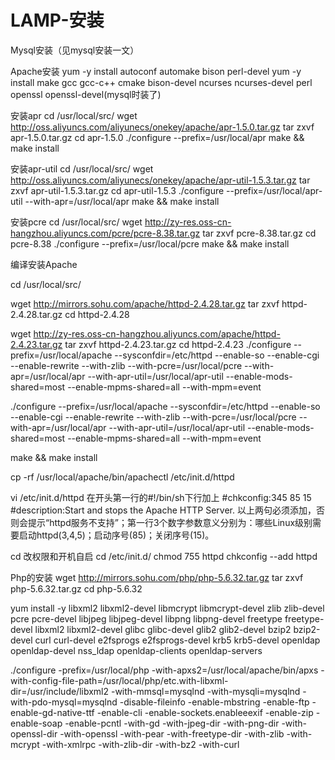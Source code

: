 # LAMP-安装

Mysql安装（见mysql安装一文）

Apache安装
yum -y install autoconf automake bison perl-devel 
yum -y install make gcc gcc-c++ cmake bison-devel ncurses ncurses-devel perl openssl openssl-devel(mysql时装了)

安装apr
cd /usr/local/src/
wget http://oss.aliyuncs.com/aliyunecs/onekey/apache/apr-1.5.0.tar.gz
tar zxvf apr-1.5.0.tar.gz
cd apr-1.5.0
./configure --prefix=/usr/local/apr
make && make install

安装apr-util
cd /usr/local/src/
wget http://oss.aliyuncs.com/aliyunecs/onekey/apache/apr-util-1.5.3.tar.gz
tar zxvf apr-util-1.5.3.tar.gz 
cd apr-util-1.5.3
./configure --prefix=/usr/local/apr-util --with-apr=/usr/local/apr
make && make install

安装pcre
cd /usr/local/src/
wget http://zy-res.oss-cn-hangzhou.aliyuncs.com/pcre/pcre-8.38.tar.gz 
tar zxvf pcre-8.38.tar.gz
cd pcre-8.38
./configure --prefix=/usr/local/pcre
make && make install


编译安装Apache

cd /usr/local/src/

wget http://mirrors.sohu.com/apache/httpd-2.4.28.tar.gz
tar zxvf httpd-2.4.28.tar.gz
cd httpd-2.4.28

wget http://zy-res.oss-cn-hangzhou.aliyuncs.com/apache/httpd-2.4.23.tar.gz 
tar zxvf httpd-2.4.23.tar.gz
cd httpd-2.4.23
./configure 
--prefix=/usr/local/apache 
--sysconfdir=/etc/httpd 
--enable-so 
--enable-cgi 
--enable-rewrite 
--with-zlib 
--with-pcre=/usr/local/pcre 
--with-apr=/usr/local/apr 
--with-apr-util=/usr/local/apr-util 
--enable-mods-shared=most 
--enable-mpms-shared=all 
--with-mpm=event

./configure --prefix=/usr/local/apache --sysconfdir=/etc/httpd --enable-so --enable-cgi --enable-rewrite --with-zlib --with-pcre=/usr/local/pcre --with-apr=/usr/local/apr --with-apr-util=/usr/local/apr-util --enable-mods-shared=most --enable-mpms-shared=all --with-mpm=event


make && make install

cp -rf /usr/local/apache/bin/apachectl /etc/init.d/httpd

vi /etc/init.d/httpd
在开头第一行的#!/bin/sh下行加上
#chkconfig:345 85 15
#description:Start and stops the Apache HTTP Server.
以上两句必须添加，否则会提示“httpd服务不支持”；第一行3个数字参数意义分别为：哪些Linux级别需要启动httpd(3,4,5)；启动序号(85)；关闭序号(15)。

cd 改权限和开机自启
cd /etc/init.d/
chmod 755 httpd
chkconfig --add httpd


Php的安装
wget http://mirrors.sohu.com/php/php-5.6.32.tar.gz
tar zxvf php-5.6.32.tar.gz
cd php-5.6.32

yum install -y libxml2 libxml2-devel libmcrypt libmcrypt-devel zlib zlib-devel pcre pcre-devel libjpeg libjpeg-devel libpng libpng-devel freetype freetype-devel libxml2 libxml2-devel glibc glibc-devel glib2 glib2-devel bzip2 bzip2-devel curl curl-devel e2fsprogs e2fsprogs-devel krb5 krb5-devel openldap openldap-devel nss_ldap openldap-clients openldap-servers



./configure -prefix=/usr/local/php -with-apxs2=/usr/local/apache/bin/apxs -with-config-file-path=/usr/local/php/etc.with-libxml-dir=/usr/include/libxml2 -with-mmsql=mysqlnd -with-mysqli=mysqlnd -with-pdo-mysql=mysqlnd -disable-fileinfo -enable-mbstring -enable-ftp -enable-gd-native-ttf -enable-cli -enable-sockets.enableeexif -enable-zip -enable-soap -enable-pcntl -with-gd -with-jpeg-dir -with-png-dir -with-openssl-dir -with-openssl -with-pear -with-freetype-dir -with-zlib -with-mcrypt -with-xmlrpc -with-zlib-dir -with-bz2 -with-curl










